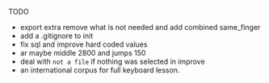  TODO

- export extra remove what is not needed and add combined same_finger
- add a .gitignore to init 
- fix sql and improve hard coded values
- ar maybe middle 2800 and jumps 150
- deal with `not a file` if nothing was selected in improve
- an international corpus for full keyboard lesson.


